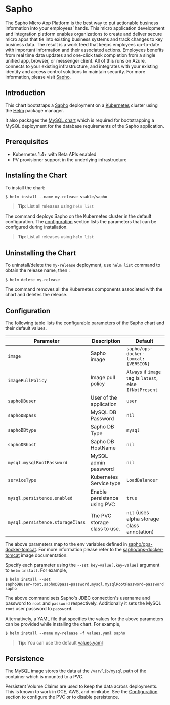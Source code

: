 # Sapho

The Sapho Micro App Platform is the best way to put actionable business information into your employees’ hands. This micro application development and integration platform enables organizations to create and deliver secure micro apps that tie into existing business systems and track changes to key business data. The result is a work feed that keeps employees up-to-date with important information and their associated actions. Employees benefits from real time data updates and one-click task completion from a single unified app, browser, or messenger client. All of this runs on Azure, connects to your existing infrastructure, and integrates with your existing identity and access control solutions to maintain security. For more information, please visit [Sapho](https://www.sapho.com/).

## Introduction

This chart bootstraps a [Sapho](https://bitbucket.org/sapho/ops-docker-tomcat/) deployment on a [Kubernetes](http://kubernetes.io) cluster using the [Helm](https://helm.sh) package manager.

It also packages the [MySQL chart](https://github.com/kubernetes/charts/tree/master/stable/mysql) which is required for bootstrapping a MySQL deployment for the database requirements of the Sapho application.

## Prerequisites

- Kubernetes 1.4+ with Beta APIs enabled
- PV provisioner support in the underlying infrastructure

## Installing the Chart

To install the chart:

```console
$ helm install --name my-release stable/sapho
```
> **Tip**: List all releases using `helm list`


The command deploys Sapho on the Kubernetes cluster in the default configuration. The [configuration](#configuration) section lists the parameters that can be configured during installation.

> **Tip**: List all releases using `helm list`

## Uninstalling the Chart

To uninstall/delete the `my-release` deployment, use `helm list` command to obtain the release name, then :

```console
$ helm delete my-release
```

The command removes all the Kubernetes components associated with the chart and deletes the release.

## Configuration

The following table lists the configurable parameters of the Sapho chart and their default values.

| Parameter                        | Description                     | Default                                                    |
| -------------------------------  | ------------------------------- | ---------------------------------------------------------- |
| `image`                          | Sapho image                     | `sapho/ops-docker-tomcat:{VERSION}`                        |
| `imagePullPolicy`                | Image pull policy               | `Always` if `image` tag is `latest`, else `IfNotPresent`   |
| `saphoDBuser`                    | User of the application         | `user`                                                     |
| `saphoDBpass`                    | MySQL DB Password               | `nil`                                                      |
| `saphoDBtype`                    | Sapho DB Type                   | `mysql`                                                    |
| `saphoDBhost`                    | Sapho DB HostName               | `nil`                                                      |
| `mysql.mysqlRootPassword`        | MySQL admin password            | `nil`                                                      |
| `serviceType`                    | Kubernetes Service type         | `LoadBalancer`                                             |
| `mysql.persistence.enabled`      | Enable persistence using PVC    | `true`                                                     |
| `mysql.persistence.storageClass` | The PVC storage class to use.   | `nil` (uses alpha storage class annotation)                |

The above parameters map to the env variables defined in [sapho/ops-docker-tomcat](https://bitbucket.org/sapho/ops-docker-tomcat). For more information please refer to the [sapho/ops-docker-tomcat](https://bitbucket.org/sapho/ops-docker-tomcat) image documentation.

Specify each parameter using the `--set key=value[,key=value]` argument to `helm install`. For example,

```console
$ helm install --set saphoDBuser=root,saphoDBpass=password,mysql.mysqlRootPassword=password sapho
```

The above command sets Sapho's JDBC connection's username and password to `root` and `password` respectively. Additionally it sets the MySQL `root` user password to `password`.

Alternatively, a YAML file that specifies the values for the above parameters can be provided while installing the chart. For example,

```console
$ helm install --name my-release -f values.yaml sapho
```

> **Tip**: You can use the default [values.yaml](values.yaml)

## Persistence

The [MySQL](https://hub.docker.com/_/mysql/) image stores the data at the `/var/lib/mysql` path of the container which is mounted to a PVC.

Persistent Volume Claims are used to keep the data across deployments. This is known to work in GCE, AWS, and minikube.
See the [Configuration](#configuration) section to configure the PVC or to disable persistence.
